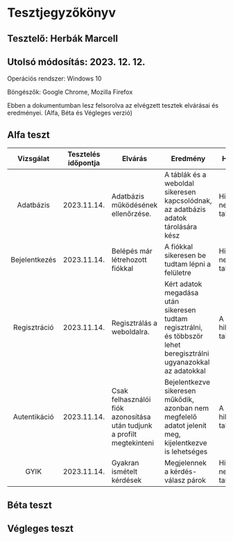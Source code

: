 # Tesztjegyzőkönyv
## Tesztelő: Herbák Marcell
## Utolsó módosítás: 2023. 12. 12.

Operációs rendszer: Windows 10

Böngészők: Google Chrome, Mozilla Firefox

Ebben a dokumentumban lesz felsorolva az elvégzett tesztek elvárásai és eredményei. (Alfa, Béta és Végleges verzió)

## Alfa teszt

| Vizsgálat | Tesztelés időpontja | Elvárás | Eredmény | Hibák |
| :---: | --- | --- | --- | --- |
| Adatbázis | 2023.11.14. | Adatbázis működésének ellenőrzése. | A táblák és a weboldal sikeresen kapcsolódnak, az adatbázis adatok tárolására kész | Hibát nem találtam |
| Bejelentkezés | 2023.11.14. | Belépés már létrehozott fiókkal | A fiókkal sikeresen be tudtam lépni a felületre | Hibát nem találtam |
| Regisztráció | 2023.11.14. | Regisztrálás a weboldalra. | Kért adatok megadása után sikeresen tudtam regisztrálni, és többször lehet beregisztrálni ugyanazokkal az adatokkal | A leírt hibát találtam |
| Autentikáció | 2023.11.14. | Csak felhasználói fiók azonosítása után tudjunk a profilt megtekinteni | Bejelentkezve sikeresen műkődik, azonban nem megfelelő adatot jelenít meg, kijelentkezve is lehetséges | A leírt hibát találtam |
| GYIK | 2023.11.14. | Gyakran ismételt kérdések | Megjelennek a kérdés-válasz párok | Hibát nem találtam |

## Béta teszt


## Végleges teszt





